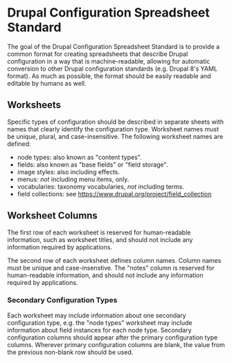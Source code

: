 Drupal Configuration Spreadsheet Standard
=========================================

The goal of the Drupal Configuration Spreadsheet Standard is to provide a common format for creating spreadsheets that describe Drupal configuration in a way that is machine-readable, allowing for automatic conversion to other Drupal configuration standards (e.g. Drupal 8's YAML format). As much as possible, the format should be easily readable and editable by humans as well.

## Worksheets

Specific types of configuration should be described in separate sheets with names that clearly identify the configuration type. Worksheet names must be unique, plural, and case-insensitive. The following worksheet names are defined:

* node types: also known as "content types".
* fields: also known as "base fields" or "field storage".
* image styles: also including effects.
* menus: *not* including menu items, only.
* vocabularies: taxonomy vocabularies, *not* including terms.
* field collections: see https://www.drupal.org/project/field_collection

## Worksheet Columns

The first row of each worksheet is reserved for human-readable information, such as worksheet titles, and should not include any information required by applications.

The second row of each worksheet defines column names. Column names must be unique and case-insenstive. The "notes" column is reserved for human-readable information, and should not include any information required by applications.

### Secondary Configuration Types

Each worksheet may include information about one secondary configuration type, e.g. the "node types" worksheet may include information about field instances for each node type. Secondary configuration columns should appear after the primary configuration type columns. Wherever primary configuration columns are blank, the value from the previous non-blank row should be used.

